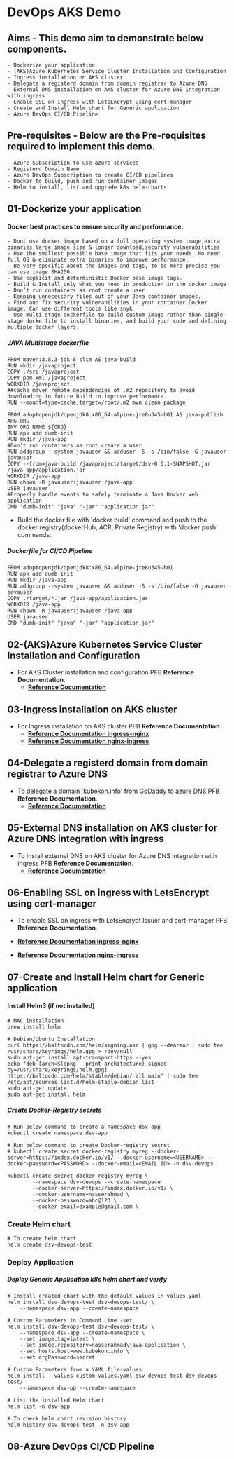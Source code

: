 # DevOps AKS Demo

## Aims - This demo aim to demonstrate below components.

    - Dockerize your application
    - (AKS)Azure Kubernetes Service Cluster Installation and Configuration
    - Ingress installation on AKS cluster
    - Delegate a registerd domain from domain registrar to Azure DNS
    - External DNS installation on AKS cluster for Azure DNS integration with ingress
    - Enable SSL on ingress with LetsEncrypt using cert-manager
    - Create and Install Helm chart for Generic application
    - Azure DevOps CI/CD Pipeline

## Pre-requisites - Below are the Pre-requisites required to implement this demo.

    - Azure Subscription to use azure services
    - Registerd Domain Name
    - Azure DevOps Subscription to create CI/CD pipelines
    - Docker to build, push and run container images
    - Helm to install, list and upgrade k8s helm-charts

## 01-Dockerize your application

#### Docker best practices to ensure security and performance.

    - Dont use docker image based on a full operating system image,extra binaries,large image size & longer download,security vulnerabilities
    - Use the smallest possible base image that fits your needs. No need full OS & eliminate extra binaries to improve performance.
    - Be very specific about the images and tags, to be more precise you can use image SHA256. 
    - Use explicit and deterministic Docker base image tags.
    - Build & Install only what you need in production in the docker image
    - Don’t run containers as root create a user
    - Keeping unnecessary files out of your Java container images.
    - Find and fix security vulnerabilities in your container Docker image. Can use different tools like snyk
    - Use multi-stage dockerfile to build custom image rather than single-stage dockerfile to install binaries, and build your code and defining multiple docker layers.

##### JAVA Multistage dockerfile

```t
FROM maven:3.8.3-jdk-8-slim AS java-build
RUN mkdir /javaproject
COPY ./src /javaproject
COPY pom.xml /javaproject
WORKDIR /javaproject
##cache maven remote dependencies of .m2 repository to avoid downloading in future build to improve performance.
RUN --mount=type=cache,target=/root/.m2 mvn clean package

FROM adoptopenjdk/openjdk8:x86_64-alpine-jre8u345-b01 AS java-publish
ARG ORG
ENV ORG_NAME ${ORG}
RUN apk add dumb-init
RUN mkdir /java-app
#Don’t run containers as root create a user
RUN addgroup --system javauser && adduser -S -s /bin/false -G javauser javauser
COPY --from=java-build /javaproject/target/dsv-0.0.1-SNAPSHOT.jar /java-app/application.jar
WORKDIR /java-app
RUN chown -R javauser:javauser /java-app
USER javauser
#Properly handle events to safely terminate a Java Docker web application
CMD "dumb-init" "java" "-jar" "application.jar" 
```

- Build the docker file with 'docker build' command and push to the docker registry(dockerHub, ACR, Private Registry) with 'docker push' commands.
 
##### Dockerfile for CI/CD Pipeline
```t
FROM adoptopenjdk/openjdk8:x86_64-alpine-jre8u345-b01
RUN apk add dumb-init
RUN mkdir /java-app
RUN addgroup --system javauser && adduser -S -s /bin/false -G javauser javauser
COPY ./target/*.jar /java-app/application.jar
WORKDIR /java-app
RUN chown -R javauser:javauser /java-app
USER javauser
CMD "dumb-init" "java" "-jar" "application.jar" 
```

## 02-(AKS)Azure Kubernetes Service Cluster Installation and Configuration

- For AKS Cluster installation and configuration PFB **Reference Documentation**.
  - [**Reference Documentation**](https://github.com/nasserahmad/AKS-Cluster-With-Demoapp-HelmChart/blob/main/aks-cluster/01-Create-AKS-Cluster/README.md)


## 03-Ingress installation on AKS cluster

- For Ingress installation on AKS cluster PFB **Reference Documentation**.
  - [**Reference Documentation ingress-nginx**](https://github.com/nasserahmad/AKS-Cluster-With-Demoapp-HelmChart/blob/main/aks-cluster/02-Ingress/ingress-nginx-README.md)
  - [**Reference Documentation nginx-ingress**](https://github.com/nasserahmad/AKS-Cluster-With-Demoapp-HelmChart/blob/main/aks-cluster/02-Ingress/nginx-ingress-README.md)

## 04-Delegate a registerd domain from domain registrar to Azure DNS

- To delegate a domain 'kubekon.info' from GoDaddy to azure DNS PFB **Reference Documentation**.
  - [**Reference Documentation**](https://github.com/nasserahmad/AKS-Cluster-With-Demoapp-HelmChart/tree/main/aks-cluster/03-Delegate-Domain-from-GoDaddy-to-Azure-DNS)


## 05-External DNS installation on AKS cluster for Azure DNS integration with ingress

- To install external DNS on AKS cluster for Azure DNS integration with ingress PFB **Reference Documentation**.
  - [**Reference Documentation**](https://github.com/nasserahmad/AKS-Cluster-With-Demoapp-HelmChart/tree/main/aks-cluster/04-ExternalDNS-for-AzureDNS-on-AKS)

## 06-Enabling SSL on ingress with LetsEncrypt using cert-manager

- To enable SSL on ingress with LetsEncrypt Issuer and cert-manager PFB **Reference Documentation**.

- [**Reference Documentation ingress-nginx**](https://github.com/nasserahmad/AKS-Cluster-With-Demoapp-HelmChart/blob/main/aks-cluster/05-Ingress-SSL-with-LetsEncrypt/ingress-nginx-README.md)

- [**Reference Documentation nginx-ingress**](https://github.com/nasserahmad/AKS-Cluster-With-Demoapp-HelmChart/blob/main/aks-cluster/05-Ingress-SSL-with-LetsEncrypt/nginx-ingress-README.md)

## 07-Create and Install Helm chart for Generic application

#### Install Helm3 (if not installed)
```t
# MAC installation
brew install helm

# Debian/Ubuntu Installation
curl https://baltocdn.com/helm/signing.asc | gpg --dearmor | sudo tee /usr/share/keyrings/helm.gpg > /dev/null
sudo apt-get install apt-transport-https --yes
echo "deb [arch=$(dpkg --print-architecture) signed-by=/usr/share/keyrings/helm.gpg] https://baltocdn.com/helm/stable/debian/ all main" | sudo tee /etc/apt/sources.list.d/helm-stable-debian.list
sudo apt-get update
sudo apt-get install helm
```
#####  Create Docker-Registry secrets
```t
# Run below command to create a namespace dsv-app
kubectl create namespace dsv-app

# Run below command to create Docker-registry secret
# kubectl create secret docker-registry myreg --docker-server=https://index.docker.io/v1/ --docker-username=<USERNAME> --docker-password=<PASSWORD> --docker-email=<EMAIL ID> -n dsv-devops

kubectl create secret docker-registry myreg \
        --namespace dsv-devops --create-namespace
        --docker-server=https://index.docker.io/v1/ \
        --docker-username=nasserahmad \
        --docker-password=abc@123 \
        --docker-email=example@gmail.com \
```
### Create Helm chart

```t
# To create helm chart
helm create dsv-devops-test
```

### Deploy Application
##### Deploy Generic Application k8s helm chart and verify

```t
# Install created chart with the default values in values.yaml
helm install dsv-devops-test dsv-devops-test/ \
    --namespace dsv-app --create-namespace

# Custom Parameters in Command Line -set
helm install dsv-devops-test dsv-devops-test/ \
    --namespace dsv-app --create-namespace \
    --set image.tag=latest \
    --set image.repository=nasserahmad\java-application \
    --set hosts.host=www.kubekon.info \
    --set orgPassword=secret

# Custom Parameters from a YAML file-values
helm install --values custom-values.yaml dsv-devops-test dsv-devops-test/
    --namespace dsv-pp --create-namespace

# List the installed Helm chart
helm list -n dsv-app

# To check helm chart revision history
helm history dsv-devops-test -n dsv-app
```
## 08-Azure DevOps CI/CD Pipeline
